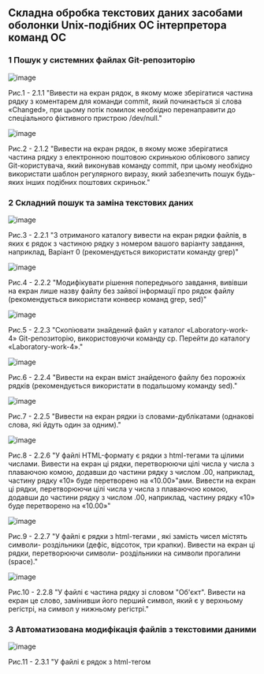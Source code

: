 ## Складна обробка текстових даних засобами оболонки Unix-подібних ОС інтерпретора команд ОС
### 1 Пошук у системних файлах Git-репозиторію

![image](https://github.com/user-attachments/assets/5cf6b52e-b31d-49bb-a11b-d0cd78218dfc)


Рис.1 - 2.1.1 "Вивести на екран рядок, в якому може зберігатися частина рядку з коментарем
для команди commit, який починається зі слова «Changed», при цьому потік помилок
необхідно перенаправити до спеціального фіктивного пристрою /dev/null."

![image](https://github.com/user-attachments/assets/1ec10442-169d-4f29-867a-96ac890fbf3a)


Рис.2 - 2.1.2 "Вивести на екран рядок, в якому може зберігатися частина рядку з
електронною поштовою скринькою облікового запису Git-користувача, який виконував
команду commit, при цьому необхідно використати шаблон регулярного виразу, який
забезпечить пошук будь-яких інших подібних поштових скриньок."

### 2 Складний пошук та заміна текстових даних

![image](https://github.com/user-attachments/assets/499b2eaa-c0dc-43ed-a991-c8bda4028fb7)

Рис.3 - 2.2.1 "З отриманого каталогу вивести на екран рядки файлів, в яких є рядок з
частиною рядку з номером вашого варіанту завдання, наприклад, Варіант 0 (рекомендується
використати команду grep)"

![image](https://github.com/user-attachments/assets/b3df6729-f8c1-427b-814a-572027265f1a)


Рис.4 - 2.2.2 "Модифікувати рішення попереднього завдання, вивівши на екран лише назву
файлу без зайвої інформації про рядок файлу (рекомендується використати конвеєр команд
grep, sed)"

![image](https://github.com/user-attachments/assets/421be5dd-a7e2-4d6b-8d0f-e8a20a3b4621)


Рис.5 - 2.2.3 "Скопіювати знайдений файл у каталог «Laboratory-work-4» Git-репозиторію,
використовуючи команду cp. Перейти до каталогу «Laboratory-work-4»."

![image](https://github.com/user-attachments/assets/80e1bb05-51ea-4860-a827-8278d94b66b0)


Рис.6 - 2.2.4 "Вивести на екран вміст знайденого файлу без порожніх рядків (рекомендується
використати в подальшому команду sed)."

![image](https://github.com/user-attachments/assets/5758c04d-4aad-43b4-8783-e74170657c2d)

Рис.7 - 2.2.5 "Вивести на екран рядки із словами-дублікатами (однакові слова, які йдуть один
за одним)."


![image](https://github.com/user-attachments/assets/22d05cdc-10ba-485c-960e-5e381f8002f2)


Рис.8 - 2.2.6 "У файлі HTML-формату є рядки з html-тегами <td> та цілими числами. Вивести
на екран ці рядки, перетворюючи цілі числа у числа з плаваючою комою, додавши до частини
рядку з числом .00, наприклад, частину рядку «10» буде перетворено на «10.00»"ами. Вивести
на екран ці рядки, перетворюючи цілі числа у числа з плаваючою комою, додавши до частини
рядку з числом .00, наприклад, частину рядку «10» буде перетворено на «10.00»"

![image](https://github.com/user-attachments/assets/027bb7f1-8bd7-457f-abcb-3caca529eca3)


Рис.9 - 2.2.7 "У файлі є рядки з html-тегами <td>, які замість чисел містять символи-
роздільники (дефіс, відсоток, три крапки). Вивести на екран ці рядки, перетворюючи символи-
роздільники на символи прогалини (space)."

![image](https://github.com/user-attachments/assets/ff82946a-4929-4032-9b11-e6d2dbaf6075)


Рис.10 - 2.2.8 "У файлі є частина рядку зі словом "Об'єкт". Вивести на екран це слово,
замінивши його перший символ, який є у верхньому регістрі, на символ у нижньому регістрі."


### 3 Автоматизована модифікація файлів з текстовими даними

![image](https://github.com/user-attachments/assets/9f34d3a2-b77a-451f-ad62-cca9d1f98930)


Рис.11 - 2.3.1 "У файлі є рядок з html-тегом <title>. Видалити з цього рядка цифри, які
розміщено наприкінці рядка."

![image](https://github.com/user-attachments/assets/b4d2f60b-f42a-42d1-bd0f-59b6de4883a1)


Рис.12 - 2.3.2 "У файлі є рядок з html-тегом <title>. Додати після цього рядка новий рядок, який
містить наступне: "<h1>Таблиця оновлено автоматично. Автор - ПІБ, група</h1>"
(рекомендується додати за номером, який заздалегідь визначено попередньою командою sed
наприклад, після 4-го рядку)."

![image](https://github.com/user-attachments/assets/be6db19d-fec5-4c99-89c7-256fcac00f37)


Рис.13 - 2.3.3 "Видалити з файлу всі порожні рядки."

![image](https://github.com/user-attachments/assets/3594bc93-6dc8-434f-a213-b18744430d4b)


Рис.14 - 2.3.4 "Видалити з файлу слова-дублікати."

![image](https://github.com/user-attachments/assets/52411149-de90-4d31-8d82-012f9634ed91)


Рис.15 - 2.3.5 "Об’єднати команди SED, створені у попередніх завданнях, в окремий текстовий
файл з назвою за шаблоном surname.sed, де surname – ваше прізвище латинськими літерами.
Виконати утиліту SED з читанням команд зі створеного файлу."
